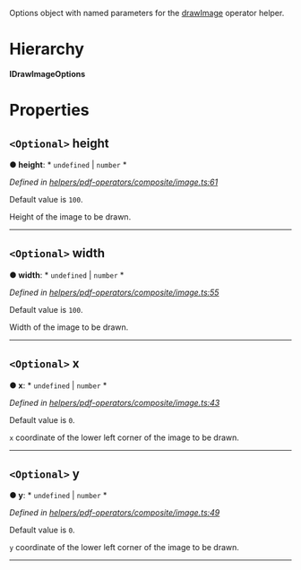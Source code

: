 

Options object with named parameters for the [drawImage](../modules/_helpers_pdf_operators_composite_image_.md#drawimage) operator helper.

# Hierarchy

**IDrawImageOptions**

# Properties

<a id="height"></a>

## `<Optional>` height

**● height**: * `undefined` &#124; `number`
*

*Defined in [helpers/pdf-operators/composite/image.ts:61](https://github.com/Hopding/pdf-lib/blob/4875209/src/helpers/pdf-operators/composite/image.ts#L61)*

Default value is `100`.

Height of the image to be drawn.

___
<a id="width"></a>

## `<Optional>` width

**● width**: * `undefined` &#124; `number`
*

*Defined in [helpers/pdf-operators/composite/image.ts:55](https://github.com/Hopding/pdf-lib/blob/4875209/src/helpers/pdf-operators/composite/image.ts#L55)*

Default value is `100`.

Width of the image to be drawn.

___
<a id="x"></a>

## `<Optional>` x

**● x**: * `undefined` &#124; `number`
*

*Defined in [helpers/pdf-operators/composite/image.ts:43](https://github.com/Hopding/pdf-lib/blob/4875209/src/helpers/pdf-operators/composite/image.ts#L43)*

Default value is `0`.

`x` coordinate of the lower left corner of the image to be drawn.

___
<a id="y"></a>

## `<Optional>` y

**● y**: * `undefined` &#124; `number`
*

*Defined in [helpers/pdf-operators/composite/image.ts:49](https://github.com/Hopding/pdf-lib/blob/4875209/src/helpers/pdf-operators/composite/image.ts#L49)*

Default value is `0`.

`y` coordinate of the lower left corner of the image to be drawn.

___

